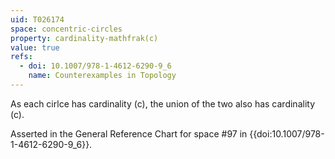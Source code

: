 ```yaml
---
uid: T026174
space: concentric-circles
property: cardinality-mathfrak(c)
value: true
refs:
  - doi: 10.1007/978-1-4612-6290-9_6
    name: Counterexamples in Topology
---
```

As each cirlce has cardinality (c), the union of the two also has cardinality (c).

Asserted in the General Reference Chart for space #97 in
{{doi:10.1007/978-1-4612-6290-9_6}}.
